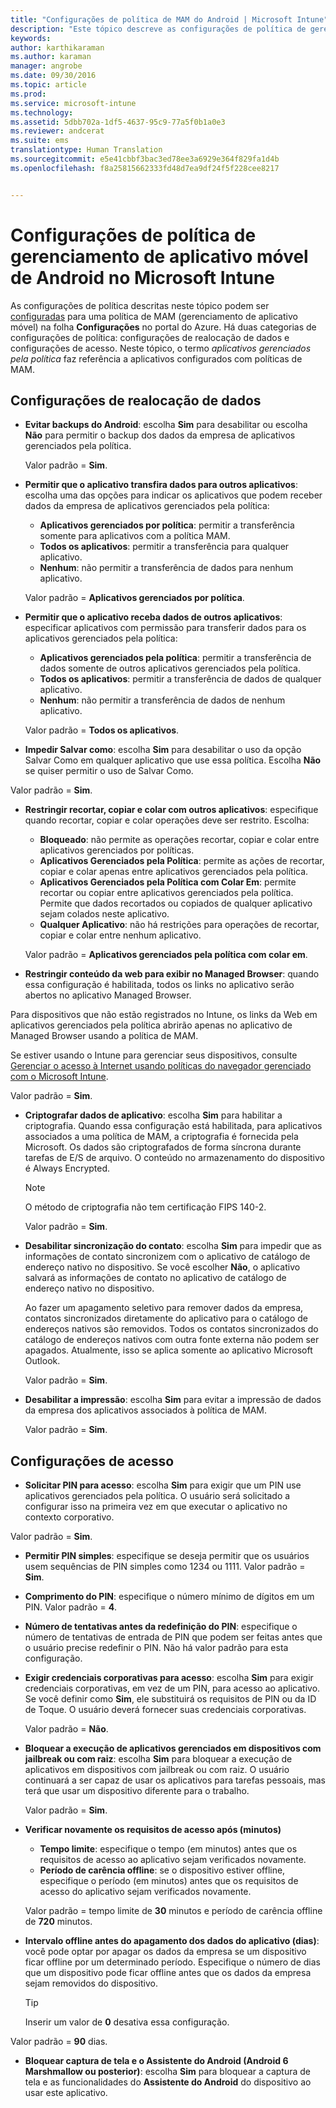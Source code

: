 ```yaml
---
title: "Configurações de política de MAM do Android | Microsoft Intune"
description: "Este tópico descreve as configurações de política de gerenciamento de aplicativo móvel para dispositivos Android."
keywords: 
author: karthikaraman
ms.author: karaman
manager: angrobe
ms.date: 09/30/2016
ms.topic: article
ms.prod: 
ms.service: microsoft-intune
ms.technology: 
ms.assetid: 5dbb702a-1df5-4637-95c9-77a5f0b1a0e3
ms.reviewer: andcerat
ms.suite: ems
translationtype: Human Translation
ms.sourcegitcommit: e5e41cbbf3bac3ed78ee3a6929e364f829fa1d4b
ms.openlocfilehash: f8a25815662333fd48d7ea9df24f5f228cee8217


---
```


# Configurações de política de gerenciamento de aplicativo móvel de Android no Microsoft Intune
As configurações de política descritas neste tópico podem ser [configuradas](create-and-deploy-mobile-app-management-policies-with-microsoft-intune.md) para uma política de MAM (gerenciamento de aplicativo móvel) na folha **Configurações** no portal do Azure.
Há duas categorias de configurações de política: configurações de realocação de dados e configurações de acesso. Neste tópico, o termo *aplicativos gerenciados pela política* faz referência a aplicativos configurados com políticas de MAM.

##  Configurações de realocação de dados

- **Evitar backups do Android**: escolha **Sim** para desabilitar ou escolha **Não** para permitir o backup dos dados da empresa de aplicativos gerenciados pela política.

  Valor padrão = **Sim**.
- **Permitir que o aplicativo transfira dados para outros aplicativos**: escolha uma das opções para indicar os aplicativos que podem receber dados da empresa de aplicativos gerenciados pela política:
  -   **Aplicativos gerenciados por política**: permitir a transferência somente para aplicativos com a política MAM.
  -   **Todos os aplicativos**: permitir a transferência para qualquer aplicativo.
  -   **Nenhum**: não permitir a transferência de dados para nenhum aplicativo.

  Valor padrão = **Aplicativos gerenciados por política**.
- **Permitir que o aplicativo receba dados de outros aplicativos**: especificar aplicativos com permissão para transferir dados para os aplicativos gerenciados pela política:
  -   **Aplicativos gerenciados pela política**: permitir a transferência de dados somente de outros aplicativos gerenciados pela política.
  -   **Todos os aplicativos**: permitir a transferência de dados de qualquer aplicativo.
  -   **Nenhum**: não permitir a transferência de dados de nenhum aplicativo.

  Valor padrão = **Todos os aplicativos**.

-   **Impedir Salvar como**: escolha **Sim** para desabilitar o uso da opção Salvar Como em qualquer aplicativo que use essa política. Escolha **Não** se quiser permitir o uso de Salvar Como.

  Valor padrão = **Sim**.
- **Restringir recortar, copiar e colar com outros aplicativos**: especifique quando recortar, copiar e colar operações deve ser restrito. Escolha:
  -   **Bloqueado**: não permite as operações recortar, copiar e colar entre aplicativos gerenciados por políticas.
  -   **Aplicativos Gerenciados pela Política**: permite as ações de recortar, copiar e colar apenas entre aplicativos gerenciados pela política.
  -   **Aplicativos Gerenciados pela Política com Colar Em**: permite recortar ou copiar entre aplicativos gerenciados pela política. Permite que dados recortados ou copiados de qualquer aplicativo sejam colados neste aplicativo.
  -   **Qualquer Aplicativo**: não há restrições para operações de recortar, copiar e colar entre nenhum aplicativo.

  Valor padrão = **Aplicativos gerenciados pela política com colar em**.
-   **Restringir conteúdo da web para exibir no Managed Browser**: quando essa configuração é habilitada, todos os links no aplicativo serão abertos no aplicativo Managed Browser.

  Para dispositivos que não estão registrados no Intune, os links da Web em aplicativos gerenciados pela política abrirão apenas no aplicativo de Managed Browser usando a política de MAM.

  Se estiver usando o Intune para gerenciar seus dispositivos, consulte [Gerenciar o acesso à Internet usando políticas do navegador gerenciado com o Microsoft Intune](manage-internet-access-using-managed-browser-policies.md).

  Valor padrão = **Sim**.
- **Criptografar dados de aplicativo**: escolha **Sim** para habilitar a criptografia. Quando essa configuração está habilitada, para aplicativos associados a uma política de MAM, a criptografia é fornecida pela Microsoft. Os dados são criptografados de forma síncrona durante tarefas de E/S de arquivo. O conteúdo no armazenamento do dispositivo é Always Encrypted.
  >[!NOTE]
  >O método de criptografia não tem certificação FIPS 140-2.

  Valor padrão = **Sim**.

- **Desabilitar sincronização do contato**: escolha **Sim** para impedir que as informações de contato sincronizem com o aplicativo de catálogo de endereço nativo no dispositivo. Se você escolher **Não**, o aplicativo salvará as informações de contato no aplicativo de catálogo de endereço nativo no dispositivo.

  Ao fazer um apagamento seletivo para remover dados da empresa, contatos sincronizados diretamente do aplicativo para o catálogo de endereços nativos são removidos. Todos os contatos sincronizados do catálogo de endereços nativos com outra fonte externa não podem ser apagados. Atualmente, isso se aplica somente ao aplicativo Microsoft Outlook.

  Valor padrão = **Sim**.
- **Desabilitar a impressão**: escolha **Sim** para evitar a impressão de dados da empresa dos aplicativos associados à política de MAM.

  Valor padrão = **Sim**.

##  Configurações de acesso

- **Solicitar PIN para acesso**: escolha **Sim** para exigir que um PIN use aplicativos gerenciados pela política. O usuário será solicitado a configurar isso na primeira vez em que executar o aplicativo no contexto corporativo.

 Valor padrão = **Sim**.

 -  **Permitir PIN simples**: especifique se deseja permitir que os usuários usem sequências de PIN simples como 1234 ou 1111. Valor padrão = **Sim**.
 - **Comprimento do PIN**: especifique o número mínimo de dígitos em um PIN. Valor padrão = **4**.
 - **Número de tentativas antes da redefinição do PIN**: especifique o número de tentativas de entrada de PIN que podem ser feitas antes que o usuário precise redefinir o PIN. Não há valor padrão para esta configuração.
- **Exigir credenciais corporativas para acesso**: escolha **Sim** para exigir credenciais corporativas, em vez de um PIN, para acesso ao aplicativo. Se você definir como **Sim**, ele substituirá os requisitos de PIN ou da ID de Toque. O usuário deverá fornecer suas credenciais corporativas.

  Valor padrão = **Não**.
- **Bloquear a execução de aplicativos gerenciados em dispositivos com jailbreak ou com raiz**: escolha **Sim** para bloquear a execução de aplicativos em dispositivos com jailbreak ou com raiz. O usuário continuará a ser capaz de usar os aplicativos para tarefas pessoais, mas terá que usar um dispositivo diferente para o trabalho.

  Valor padrão = **Sim**.
- **Verificar novamente os requisitos de acesso após (minutos)**
  -   **Tempo limite**: especifique o tempo (em minutos) antes que os requisitos de acesso ao aplicativo sejam verificados novamente.
  -   **Período de carência offline**: se o dispositivo estiver offline, especifique o período (em minutos) antes que os requisitos de acesso do aplicativo sejam verificados novamente.

  Valor padrão = tempo limite de **30** minutos e período de carência offline de **720** minutos.

-   **Intervalo offline antes do apagamento dos dados do aplicativo (dias)**: você pode optar por apagar os dados da empresa se um dispositivo ficar offline por um determinado período.  Especifique o número de dias que um dispositivo pode ficar offline antes que os dados da empresa sejam removidos do dispositivo.

    >[!TIP]
    >Inserir um valor de **0** desativa essa configuração.

  Valor padrão = **90** dias.
- **Bloquear captura de tela e o Assistente do Android (Android 6 Marshmallow ou posterior)**: escolha **Sim** para bloquear a captura de tela e as funcionalidades do **Assistente do Android** do dispositivo ao usar este aplicativo.



<!--HONumber=Oct16_HO3-->


